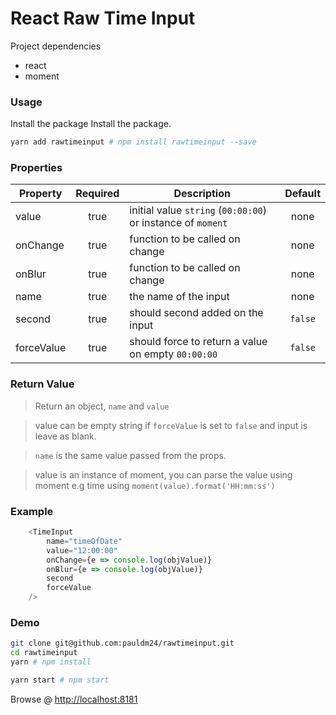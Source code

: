 # React Raw Time Input

Project dependencies

* react
* moment

### Usage
Install the package
Install the package.
```bash
yarn add rawtimeinput # npm install rawtimeinput --save
```

### Properties

| Property   | Required | Description                                                 | Default |
| ---------- | :------: | ----------------------------------------------------------- | :-----: |
| value      | true     | initial value `string` (`00:00:00`) or instance of `moment` | none    |
| onChange   | true     | function to be called on change                             | none    |
| onBlur     | true     | function to be called on change                             | none    |
| name       | true     | the name of the input                                       | none    |
| second     | true     | should second added on the input                            | `false` |
| forceValue | true     | should force to return a value on empty `00:00:00`          | `false` |

### Return Value

> Return an object, `name` and `value`

> value can be empty string if `forceValue` is set to `false` and input is leave as blank.

> `name` is the same value passed from the props.

> value is an instance of moment, you can parse the value using moment e.g time using `moment(value).format('HH:mm:ss')`


### Example
```javascript
    <TimeInput
        name="timeOfDate"
        value="12:00:00"
        onChange={e => console.log(objValue)}
        onBlur={e => console.log(objValue)}
        second
        forceValue
    />
```

### Demo

```bash
git clone git@github.com:pauldm24/rawtimeinput.git
cd rawtimeinput
yarn # npm install

yarn start # npm start
```

Browse @ [http://localhost:8181](http://localhost:8181 "Open")